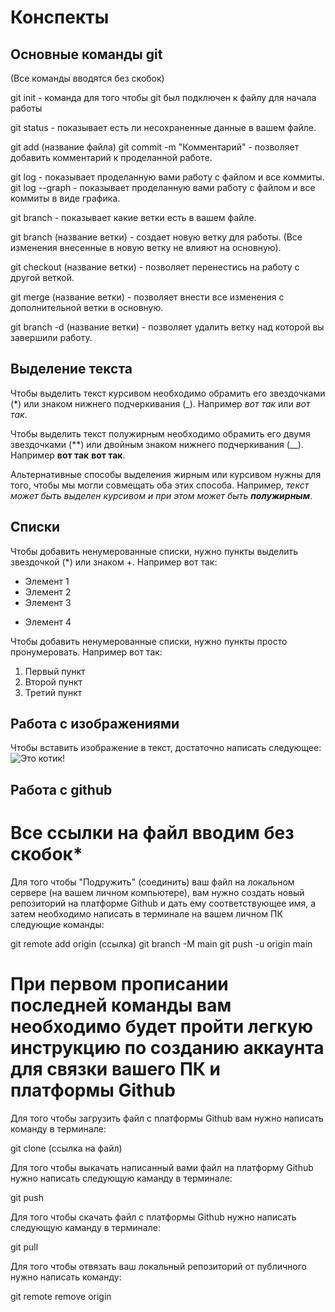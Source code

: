 # Конспекты

## Основные команды git 

(Все команды вводятся без скобок)

git init - команда для того чтобы git был подключен к файлу для начала работы

git status - показывает есть ли несохраненные данные в вашем файле.

git add (название файла)
git commit -m "Комментарий" - позволяет добавить комментарий к проделанной работе.

git log - показывает проделанную вами работу с файлом и все коммиты.
git log --graph - показывает проделанную вами работу с файлом и все коммиты в виде графика.

git branch - показывает какие ветки есть в вашем файле.

git branch (название ветки) - создает новую ветку для работы. (Все изменения внесенные в новую ветку не влияют на основную).

git checkout (название ветки) - позволяет перенестись на работу с другой веткой.

git merge (название ветки) - позволяет внести все изменения с дополнительной ветки в основную.

git branch -d (название ветки) - позволяет удалить ветку над которой вы завершили работу.

## Выделение текста

Чтобы выделить текст курсивом необходимо обрамить его звездочками (*) или знаком нижнего подчеркивания (_). Например *вот так* или _вот так_.

Чтобы выделить текст полужирным необходимо обрамить его двумя звездочками (**) или двойным знаком нижнего подчеркивания (__). Например **вот так** __вот так__.

Альтернативные способы выделения жирным или курсивом нужны для того, чтобы мы могли совмещать оба этих способа. Например, _текст может быть выделен курсивом и при этом может быть **полужирным**_.

## Списки

Чтобы добавить ненумерованные списки, нужно пункты выделить звездочкой (*) или знаком +.
Например вот так:
* Элемент 1
* Элемент 2
* Элемент 3
+ Элемент 4

Чтобы добавить ненумерованные списки, нужно пункты просто пронумеровать.
Например вот так:
1. Первый пункт
2. Второй пункт
3. Третий пункт

## Работа с изображениями

Чтобы вставить изображение в текст, достаточно написать следующее:
![Это котик!](Kotik.jpg)

## Работа с github

# Все ссылки на файл вводим без скобок*

Для того чтобы "Подружить" (соединить) ваш файл на локальном сервере (на вашем личном компьютере), вам нужно создать новый репозиторий на платформе Github и дать ему соответствующее имя, а затем необходимо написать в терминале на вашем личном ПК следующие команды:

git remote add origin (ссылка)
git branch -M main
git push -u origin main
# При первом прописании последней команды вам необходимо будет пройти легкую инструкцию по созданию аккаунта для связки вашего ПК и платформы Github 

Для того чтобы загрузить файл с платформы Github вам нужно написать команду в терминале:

git clone (ссылка на файл)

Для того чтобы выкачать написанный вами файл на платформу Github нужно написать следующую каманду в терминале:

git push

Для того чтобы скачать файл с платформы Github нужно написать следующую каманду в терминале:

git pull

Для того чтобы отвязать ваш локальный репозиторий от публичного нужно написать команду:

git remote remove origin